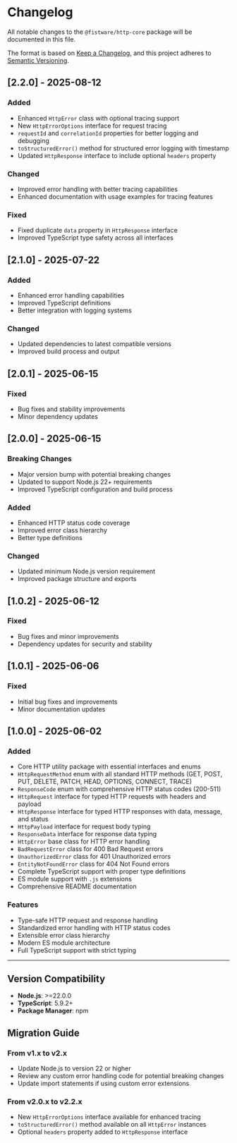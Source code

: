 # Changelog

All notable changes to the `@fistware/http-core` package will be documented in this file.

The format is based on [Keep a Changelog](https://keepachangelog.com/en/1.0.0/),
and this project adheres to [Semantic Versioning](https://semver.org/spec/v2.0.0.html).

## [2.2.0] - 2025-08-12

### Added
- Enhanced `HttpError` class with optional tracing support
- New `HttpErrorOptions` interface for request tracing
- `requestId` and `correlationId` properties for better logging and debugging
- `toStructuredError()` method for structured error logging with timestamp
- Updated `HttpResponse` interface to include optional `headers` property

### Changed
- Improved error handling with better tracing capabilities
- Enhanced documentation with usage examples for tracing features

### Fixed
- Fixed duplicate `data` property in `HttpResponse` interface
- Improved TypeScript type safety across all interfaces

## [2.1.0] - 2025-07-22

### Added
- Enhanced error handling capabilities
- Improved TypeScript definitions
- Better integration with logging systems

### Changed
- Updated dependencies to latest compatible versions
- Improved build process and output

## [2.0.1] - 2025-06-15

### Fixed
- Bug fixes and stability improvements
- Minor dependency updates

## [2.0.0] - 2025-06-15

### Breaking Changes
- Major version bump with potential breaking changes
- Updated to support Node.js 22+ requirements
- Improved TypeScript configuration and build process

### Added
- Enhanced HTTP status code coverage
- Improved error class hierarchy
- Better type definitions

### Changed
- Updated minimum Node.js version requirement
- Improved package structure and exports

## [1.0.2] - 2025-06-12

### Fixed
- Bug fixes and minor improvements
- Dependency updates for security and stability

## [1.0.1] - 2025-06-06

### Fixed
- Initial bug fixes and improvements
- Minor documentation updates

## [1.0.0] - 2025-06-02

### Added
- Core HTTP utility package with essential interfaces and enums
- `HttpRequestMethod` enum with all standard HTTP methods (GET, POST, PUT, DELETE, PATCH, HEAD, OPTIONS, CONNECT, TRACE)
- `ResponseCode` enum with comprehensive HTTP status codes (200-511)
- `HttpRequest` interface for typed HTTP requests with headers and payload
- `HttpResponse` interface for typed HTTP responses with data, message, and status
- `HttpPayload` interface for request body typing
- `ResponseData` interface for response data typing
- `HttpError` base class for HTTP error handling
- `BadRequestError` class for 400 Bad Request errors
- `UnauthorizedError` class for 401 Unauthorized errors
- `EntityNotFoundError` class for 404 Not Found errors
- Complete TypeScript support with proper type definitions
- ES module support with `.js` extensions
- Comprehensive README documentation

### Features
- Type-safe HTTP request and response handling
- Standardized error handling with HTTP status codes
- Extensible error class hierarchy
- Modern ES module architecture
- Full TypeScript support with strict typing

---

## Version Compatibility

- **Node.js**: >=22.0.0
- **TypeScript**: 5.9.2+
- **Package Manager**: npm

## Migration Guide

### From v1.x to v2.x
- Update Node.js to version 22 or higher
- Review any custom error handling code for potential breaking changes
- Update import statements if using custom error extensions

### From v2.0.x to v2.2.x
- New `HttpErrorOptions` interface available for enhanced tracing
- `toStructuredError()` method available on all `HttpError` instances
- Optional `headers` property added to `HttpResponse` interface
